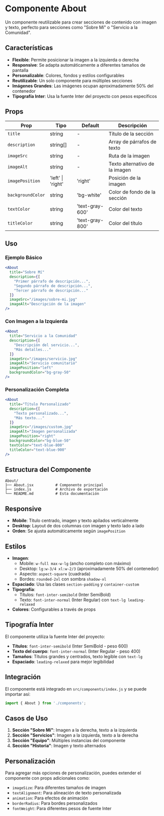 # Componente About

Un componente reutilizable para crear secciones de contenido con imagen y texto, perfecto para secciones como "Sobre Mí" o "Servicio a la Comunidad".

## Características

- **Flexible**: Permite posicionar la imagen a la izquierda o derecha
- **Responsive**: Se adapta automáticamente a diferentes tamaños de pantalla
- **Personalizable**: Colores, fondos y estilos configurables
- **Reutilizable**: Un solo componente para múltiples secciones
- **Imágenes Grandes**: Las imágenes ocupan aproximadamente 50% del contenedor
- **Tipografía Inter**: Usa la fuente Inter del proyecto con pesos específicos

## Props

| Prop | Tipo | Default | Descripción |
|------|------|---------|-------------|
| `title` | string | - | Título de la sección |
| `description` | string[] | - | Array de párrafos de texto |
| `imageSrc` | string | - | Ruta de la imagen |
| `imageAlt` | string | - | Texto alternativo de la imagen |
| `imagePosition` | 'left' \| 'right' | 'right' | Posición de la imagen |
| `backgroundColor` | string | 'bg-white' | Color de fondo de la sección |
| `textColor` | string | 'text-gray-600' | Color del texto |
| `titleColor` | string | 'text-gray-800' | Color del título |

## Uso

### Ejemplo Básico

```jsx
<About 
  title="Sobre Mí"
  description={[
    "Primer párrafo de descripción...",
    "Segundo párrafo de descripción...",
    "Tercer párrafo de descripción..."
  ]}
  imageSrc="/images/sobre-mi.jpg"
  imageAlt="Descripción de la imagen"
/>
```

### Con Imagen a la Izquierda

```jsx
<About 
  title="Servicio a la Comunidad"
  description={[
    "Descripción del servicio...",
    "Más detalles..."
  ]}
  imageSrc="/images/servicio.jpg"
  imageAlt="Servicio comunitario"
  imagePosition="left"
  backgroundColor="bg-gray-50"
/>
```

### Personalización Completa

```jsx
<About 
  title="Título Personalizado"
  description={[
    "Texto personalizado...",
    "Más texto..."
  ]}
  imageSrc="/images/custom.jpg"
  imageAlt="Imagen personalizada"
  imagePosition="right"
  backgroundColor="bg-blue-50"
  textColor="text-blue-800"
  titleColor="text-blue-900"
/>
```

## Estructura del Componente

```
About/
├── About.jsx          # Componente principal
├── index.js           # Archivo de exportación
└── README.md          # Esta documentación
```

## Responsive

- **Mobile**: Título centrado, imagen y texto apilados verticalmente
- **Desktop**: Layout de dos columnas con imagen y texto lado a lado
- **Orden**: Se ajusta automáticamente según `imagePosition`

## Estilos

- **Imagen**: 
  - Mobile: `w-full max-w-lg` (ancho completo con máximo)
  - Desktop: `lg:w-3/4 xl:w-2/3` (aproximadamente 50% del contenedor)
  - Aspecto: `aspect-square` (cuadrada)
  - Bordes: `rounded-2xl` con sombra `shadow-xl`
- **Espaciado**: Usa las clases `section-padding` y `container-custom`
- **Tipografía**: 
  - Títulos: `font-inter-semibold` (Inter SemiBold)
  - Texto: `font-inter-normal` (Inter Regular) con `text-lg leading-relaxed`
- **Colores**: Configurables a través de props

## Tipografía Inter

El componente utiliza la fuente Inter del proyecto:

- **Títulos**: `font-inter-semibold` (Inter SemiBold - peso 600)
- **Texto del cuerpo**: `font-inter-normal` (Inter Regular - peso 400)
- **Tamaños**: Títulos grandes y centrados, texto legible con `text-lg`
- **Espaciado**: `leading-relaxed` para mejor legibilidad

## Integración

El componente está integrado en `src/components/index.js` y se puede importar así:

```jsx
import { About } from './components';
```

## Casos de Uso

1. **Sección "Sobre Mí"**: Imagen a la derecha, texto a la izquierda
2. **Sección "Servicios"**: Imagen a la izquierda, texto a la derecha
3. **Sección "Equipo"**: Múltiples instancias del componente
4. **Sección "Historia"**: Imagen y texto alternados

## Personalización

Para agregar más opciones de personalización, puedes extender el componente con props adicionales como:

- `imageSize`: Para diferentes tamaños de imagen
- `textAlignment`: Para alineación de texto personalizada
- `animation`: Para efectos de animación
- `borderRadius`: Para bordes personalizados
- `fontWeight`: Para diferentes pesos de fuente Inter
